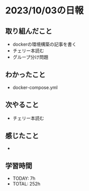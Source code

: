 # 2023/10/03の日報


## 取り組んだこと
- dockerの環境構築の記事を書く
- チェリー本読む
- グループ分け問題

## わかったこと
- docker-compose.yml

## 次やること
- チェリー本読む

## 感じたこと
- 

## 学習時間
- TODAY: 7h
- TOTAL: 252h
